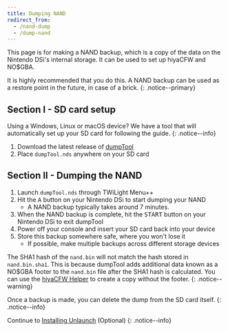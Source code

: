 ```yaml
---
title: Dumping NAND
redirect_from:
  - /nand-dump
  - /dump-nand
---
```


This page is for making a NAND backup, which is a copy of the data on the Nintendo DSi's internal storage. It can be used to set up hiyaCFW and NO$GBA.

It is highly recommended that you do this. A NAND backup can be used as a restore point in the future, in case of a brick.
{: .notice--primary}

## Section I - SD card setup
Using a Windows, Linux or macOS device? We have a tool that will automatically set up your SD card for following the guide.
{: .notice--info}

1. Download the latest release of [dumpTool](https://github.com/zoogie/dumpTool/releases/latest/download/dumpTool.nds)
1. Place `dumpTool.nds` anywhere on your SD card

## Section II - Dumping the NAND
1. Launch `dumpTool.nds` through TWiLight Menu++
1. Hit the <kbd>A</kbd> button on your Nintendo DSi to start dumping your NAND
   - A NAND backup typically takes around 7 minutes.
1. When the NAND backup is complete, hit the <kbd>START</kbd> button on your Nintendo DSi to exit dumpTool
1. Power off your console and insert your SD card back into your device
1. Store this backup somewhere safe, where you won't lose it
   - If possible, make multiple backups across different storage devices

The SHA1 hash of the `nand.bin` will not match the hash stored in `nand.bin.sha1`. This is because dumpTool adds additional data known as a NO$GBA footer to the `nand.bin` file after the SHA1 hash is calculated. You can use the [hiyaCFW Helper](https://github.com/mondul/HiyaCFW-Helper/releases) to create a copy without the footer.
{: .notice--warning}

Once a backup is made, you can delete the dump from the SD card itself.
{: .notice--info}

Continue to [Installing Unlaunch](installing-unlaunch) (Optional)
{: .notice--info}
